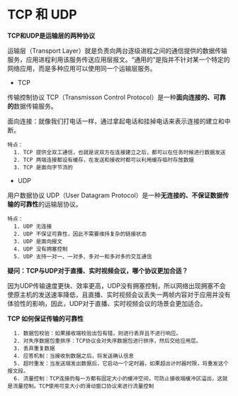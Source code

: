 # TCP 和 UDP

**TCP和UDP是运输层的两种协议**

运输层（Transport Layer）就是负责向两台逐级进程之间的通信提供的数据传输服务，应用进程利用该服务传送应用层报文。“通用的”是指并不针对某一个特定的网络应用，而是多种应用可以使用同一个运输层服务。

- TCP

传输控制协议 TCP（Transmisson Control Protocol）是一种**面向连接的、可靠的**数据传输服务。

面向连接：就像我们打电话一样，通过拿起电话和挂掉电话来表示连接的建立和中断。

```
特点：
  1. TCP 提供全双工通信，也就是说双方在连接建立之后，都可以在任务时候进行数据发送
  2. TCP 两端连接都设有缓存，在发送和接收时都可以利用缓存临时存放数据 
  3. TCP 是面向字节流的
```


- UDP

用户数据协议 UDP（User Datagram Protocol）是一种**无连接的、不保证数据传输的可靠性**的运输层协议。

```
特点：
  1. UDP 无连接
  2. UDP 不保证可靠性，因此不需要维持复杂的链接状态
  3. UDP 是面向报文
  4. UDP 没有拥塞控制
  5. UDP 支持一对一、一对多、多对一和多对多的交互通信
```

**疑问：TCP与UDP对于直播、实时视频会议，哪个协议更加合适？**

因为UDP传输速度更快、效率更高，UDP没有拥塞控制，所以网络出现拥塞不会使原主机的发送速率降低，且直播、实时视频会议丢失一两帧内容对于应用并没有体验性的影响，因此，UDP对于直播、实时视频会议的场景会更加适合。

**TCP 如何保证传输的可靠性**

```
  1. 数据包校验：如果接收端校验出包有错，则进行丢弃且不进行响应。
  2. 对失序数据包重排序：TCP协议会对失序数据包进行排序，然后交给应用层。
  3. 丢弃重复数据
  4. 应答机制：当接收到数据之后，将发送确认信息
  5. 超时重发：当发送端发出数据后，它启动一个定时器，如果超出计时器时限，将重发这个报文段。
  6. 流量控制：TCP连接的每一方都有固定大小的缓冲空间，可防止接收端缓冲区溢出，这就是流量控制。TCP使用可变大小的滑动窗口协议来进行流量控制
```